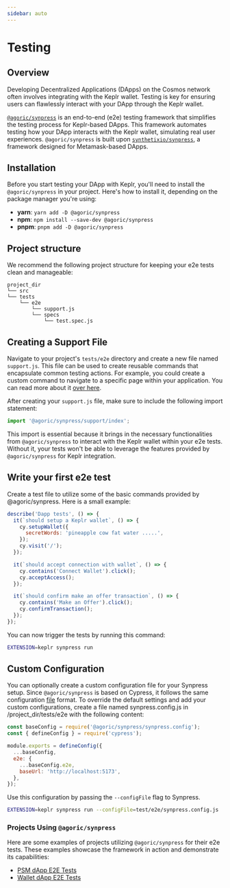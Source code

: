 ```yaml
---
sidebar: auto
---
```


# Testing

## Overview

Developing Decentralized Applications (DApps) on the Cosmos network often involves integrating with the Keplr wallet. Testing is key for ensuring users can flawlessly interact with your DApp through the Keplr wallet.

[`@agoric/synpress`](https://github.com/agoric-labs/synpress) is an end-to-end (e2e) testing framework that simplifies the testing process for Keplr-based DApps. This framework automates testing how your DApp interacts with the Keplr wallet, simulating real user experiences. `@agoric/synpress` is built upon [`synthetixio/synpress`](https://github.com/Synthetixio/synpress), a framework designed for Metamask-based DApps.

## Installation

Before you start testing your DApp with Keplr, you'll need to install the `@agoric/synpress` in your project. Here's how to install it, depending on the package manager you're using:

- **yarn**: `yarn add -D @agoric/synpress`
- **npm**: `npm install --save-dev @agoric/synpress`
- **pnpm**: `pnpm add -D @agoric/synpress`

## Project structure

We recommend the following project structure for keeping your e2e tests clean and manageable:

```text
project_dir
└── src
└── tests
    └── e2e
        └── support.js
        └── specs
            └── test.spec.js
```

## Creating a Support File

Navigate to your project's `tests/e2e` directory and create a new file named `support.js`. This file can be used to create reusable commands that encapsulate common testing actions. For example, you could create a custom command to navigate to a specific page within your application. You can read more about it [over here](https://docs.cypress.io/api/cypress-api/custom-commands).

After creating your `support.js` file, make sure to include the following import statement:

```js
import '@agoric/synpress/support/index';
```

This import is essential because it brings in the necessary functionalities from `@agoric/synpress` to interact with the Keplr wallet within your e2e tests. Without it, your tests won't be able to leverage the features provided by `@agoric/synpress` for Keplr integration.

## Write your first e2e test

Create a test file to utilize some of the basic commands provided by @agoric/synpress. Here is a small example:

```js
describe('Dapp tests', () => {
  it(`should setup a Keplr wallet`, () => {
    cy.setupWallet({
      secretWords: 'pineapple cow fat water .....',
    });
    cy.visit('/');
  });

  it(`should accept connection with wallet`, () => {
    cy.contains('Connect Wallet').click();
    cy.acceptAccess();
  });

  it(`should confirm make an offer transaction`, () => {
    cy.contains('Make an Offer').click();
    cy.confirmTransaction();
  });
});
```

You can now trigger the tests by running this command:

```bash
EXTENSION=keplr synpress run
```

## Custom Configuration

You can optionally create a custom configuration file for your Synpress setup. Since `@agoric/synpress` is based on Cypress, it follows the same configuration [file](https://github.com/agoric-labs/synpress/blob/master/synpress.config.js) format. To override the default settings and add your custom configurations, create a file named synpress.config.js in /project_dir/tests/e2e with the following content:

```js
const baseConfig = require('@agoric/synpress/synpress.config');
const { defineConfig } = require('cypress');

module.exports = defineConfig({
  ...baseConfig,
  e2e: {
    ...baseConfig.e2e,
    baseUrl: 'http://localhost:5173',
  },
});
```

Use this configuration by passing the `--configFile` flag to Synpress.

```bash
EXTENSION=keplr synpress run --configFile=test/e2e/synpress.config.js
```

### Projects Using `@agoric/synpress`

Here are some examples of projects utilizing `@agoric/synpress` for their e2e tests. These examples showcase the framework in action and demonstrate its capabilities:

- [PSM dApp E2E Tests](https://github.com/Agoric/dapp-psm/tree/main/tests/e2e)
- [Wallet dApp E2E Tests](https://github.com/frazarshad/wallet-app/tree/main/test/e2e)

